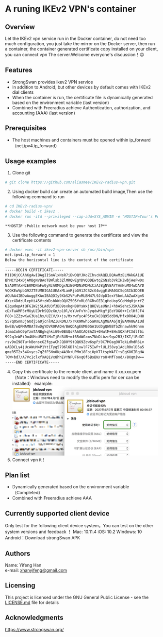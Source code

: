 # A runing IKEv2 VPN's container
## Overview ##
Let the IKEv2 vpn service run in the Docker container, do not need too much configuration, you just take the mirror on the Docker server, then run a container, the container generated certificate copy installed on your client, you can connect vpn The server.Welcome everyone's discussion！:blush:


## Features
* StrongSwan provides ikev2 VPN service
* In addition to Android, but other devices by default comes with IKEv2 dial clients
* When the container is run, the certificate file is dynamically generated based on the environment variable (last version)
* Combined with Freeradius achieve Authentication, authorization, and accounting (AAA) (last version)

## Prerequisites
* The host machines and containers must be opened within ip_forward （net.ipv4.ip_forward）

## Usage examples
1. Clone git
```Bash
# git clone https://github.com/aliasmee/IKEv2-radius-vpn.git
```

2. Using docker build can create an automated build image,Then use the following command to run
```Bash
# cd IKEv2-radius-vpn/
# docker build -t ikev2 .
# docker run -itd --privileged --cap-add=SYS_ADMIN -e "HOSTIP=Your's Public network IP" -p 500:500/udp -p 4500:4500/udp  --user=root --name ikev2-vpn-server ikev2
```
    **HOSTIP :Public network must be your host IP**


3. Use the following command to generate the certificate and view the certificate contents
```Bash
# docker exec -it ikev2-vpn-server sh /usr/bin/vpn
net.ipv4.ip_forward = 1
Below the horizontal line is the content of the certificate
___________________________________________________________
-----BEGIN CERTIFICATE-----
MIIDKjCCAhKgAwIBAgIISmAlxNsR7iEwDQYJKoZIhvcNAQELBQAwMzELMAkGA1UE
BhMCY24xDjAMBgNVBAoTBWlsb3ZlMRQwEgYDVQQDEwtqZGNsb3VkIHZwbjAeFw0x
NzA0MTAxNzE0MDNaFw0yNzA0MDgxNzE0MDNaMDMxCzAJBgNVBAYTAmNuMQ4wDAYD
VQQKEwVpbG92ZTEUMBIGA1UEAxMLamRjbG91ZCB2cG4wggEiMA0GCSqGSIb3DQEB
AQUAA4IBDwAwggEKAoIBAQDIy9XbS2VPuPxMLBM47L9JdpDIexY5bmLAAZwAXgmS
dXzcXDdzUlepHi45V+zWDsbkWeOQVZ505YxRL0RGRvOZB1gHoUopSCeMdq0jnrfZ
6ZqudepAtQFGIW2j5LAdU3f3BD9sxkgN88YsWxjQHEVLeUNnJ+hbA5ehcSJ5KAQA
cD/FaAMP3rMUyUZ9rhSQDzXn/p10l/oYUvFvYnJyqdwMkgYjEeYOG0++IclHfJF4
P8O+1ZZzwKwG3Ua1hx/UZCV/X+js/Mxrwfyc4P5tuCkCOQ95dd0N/Mfx0RO4LDH8
557qOSnm3jGUdj5a0jcnlMZIuRDNJ7xrKK9Mwh55aKmLAgMBAAGjQjBAMA8GA1Ud
EwEB/wQFMAMBAf8wDgYDVR0PAQH/BAQDAgEGMB0GA1UdDgQWBBTbZhnawhk9Ghmn
JcmaIohC0pYzmTANBgkqhkiG9w0BAQsFAAOCAQEAZS+0HutM+EHxSQXhFCXdlf6i
992qJeWPiDo4KHoU5GTtMoTjEd3UB+mf65dWGzms7NbDLbzc9qw2B3/IKI/lRdOI
rsv9oI98Tu+kBonscGZfgswChJQ80Y9tQQ69Zcw6spP/0C7MOag90TqkLdhdR6Lv
uABDCLy4jUcAWuM4P1Yt1Tyg5796l6Dlh1xwlF75IwPrlULJ58vp1AdLROolD5a5
gmzR5T2x34Gvycs7qZfFSNn0Kp4A9k+UPMm18Foi0pKTltspWAFC+sEgKO6IRgHA
T0W+bd7/A7VcIclxfXAQ1Vx8hhEVYNFUF6vqOf6BsBN/roU+MfTood//8Xqmiw==
-----END CERTIFICATE-----

```

4. Copy this certificate to the remote client and name it xx.xxx.pem（Note：Windows need to modify the suffix pem for cer can be installed）
example:<br>
![](https://github.com/aliasmee/IKEv2-radius-vpn/blob/master/Mac_install_cert.png)
6. Connect vpn it！

## Plan list
* Dynamically generated based on the environment variable （Completed）
* Combined with Freeradius achieve AAA

## Currently supported client device 
Only test for the following client device system，You can test on the other system versions and feedback ！
Mac: 10.11.4
iOS: 10.2
Windows: 10
Android：Download strongSwan APK

## Authors
Name:	Yifeng Han<br>
e-mail:	 xhanyifeng@gmail.com

## Licensing
This project is licensed under the GNU General Public License - see the [LICENSE.md](https://github.com/aliasmee/IKEv2-radius-vpn/blob/master/LICENSE) file for details

## Acknowledgments
https://www.strongswan.org/

